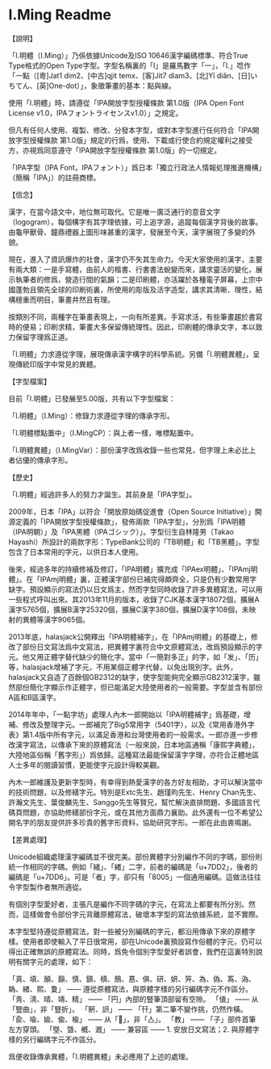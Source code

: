 # I.Ming Readme

【說明】

「I.明體（I.Ming）」乃係依據Unicode及ISO 10646漢字編碼標準、符合True Type格式的Open Type字型。字型名稱裏的「I」是羅馬數字「一」，「I.」唸作「一點（[粵]Jat1 dim2、[中古]qjit temx、[客]Jit7 diam3、[北]Yī diǎn、[日]いちてん、[英]One-dot）」，象徵筆畫的基本：點與線。

使用「I.明體」時，請遵從「IPA開放字型授權條款 第1.0版（IPA Open Font License v1.0，IPAフォントライセンスv1.0）」之規定。

但凡有任何人使用、複製、修改、分發本字型，或對本字型進行任何符合「IPA開放字型授權條款 第1.0版」規定的行爲，使用、下載或行使合約規定權利之接受方，亦視爲同意遵守「IPA開放字型授權條款 第1.0版」的一切規定。

「IPA字型（IPA Font，IPAフォント）」爲日本「獨立行政法人情報処理推進機構」（簡稱「IPA」）的註冊商標。

【信念】

漢字，在當今語文中，地位無可取代。它是唯一廣泛通行的意音文字（logogram），每個構字有其字理依據，可上追字源，追蹤每個漢字背後的故事。由龜甲獸骨、鐘鼎禮器上圖形味甚重的漢字，發展至今天，漢字展現了多變的外貌。

現在，進入了資訊爆炸的社會，漢字仍不失其生命力。今天大家使用的漢字，主要有兩大類：一是手寫體，由前人的楷書、行書書法蛻變而來，講求靈活的變化，展示執筆者的修爲，營造行間的氣韻；二是印刷體，亦活躍於各種電子屏幕，上宗中國蓬勃且領先全球的印刷術裏，所使用的彫版及活字造型，講求其清晰、理性，結構穩重而明目，筆畫井然且有理。

按類別不同，兩種字在筆畫表現上，一向有所差異。手寫求活，有些筆畫趨於書寫時的便易；印刷求精，筆畫大多保留傳統理性。因此，印刷體的傳承文字，本以致力保留字理爲正道。

「I.明體」力求遵從字理，展現傳承漢字構字的科學系統。另備「I.明體異體」，呈現傳統印版字中常見的異體。

【字型檔案】

目前「I.明體」已發展至5.00版，共有以下字型檔案：

「I.明體」（I.Ming）：修錄力求遵從字理的傳承字形。

「I.明體標點置中」（I.MingCP）：與上者一樣，唯標點置中。

「I.明體異體」（I.MingVar）：部份漢字改爲收錄一些也常見，但字理上未必比上者佔優的傳承字形。

【歷史】

「I.明體」經過許多人的努力才誕生。其前身是「IPA字型」。

2009年，日本「IPA」以符合「開放原始碼促進會（Open Source Initiative）」開源定義的「IPA開放字型授權條款」，發佈兩款「IPA字型」，分別爲「IPA明體（IPA明朝）」及「IPA黑體（IPAゴシック）」。字型衍生自林隆男（Takao Hayashi）所設計的兩款字形：TypeBank公司的「TB明體」和「TB黑體」。字型包含了日本常用的字元，以供日本人使用。

後來，經過多年的持續修補及修訂，「IPA明體」擴充成「IPAex明體」、「IPAmj明體」。在「IPAmj明體」裏，正體漢字部份已補完得頗齊全，只是仍有少數常用字缺字。預設顯示的寫法仍以日文爲主，然而字型同時收錄了許多異體寫法，可以用一些程式呼叫出來。其2013年11月的版本，收錄了CJK基本漢字18072個，擴展A漢字5765個，擴展B漢字25320個，擴展C漢字380個，擴展D漢字108個，未映射的異體等漢字9065個。

2013年底，halasjack公開釋出「IPA明體補字」，在「IPAmj明體」的基礎上，修改了部份日文寫法爲中文寫法，把異體字裏符合中文原體寫法，改爲預設顯示的字元。他又用正體字替代缺少的簡化字。當中「一簡對多正」的字，如「发」、「历」等，halasjack增補了字元，不用某個正體字代替，以免出現別字。此外，halasjack又自造了百餘個GB2312的缺字，使字型能夠完全顯示GB2312漢字，雖然部份簡化字顯示作正體字，但已能滿足大陸使用者的一般需要。字型並含有部份A區和B區漢字。

2014年年中，「一點字坊」處理人內木一郎開始以「IPA明體補字」爲基礎，增補、修改及整理字元。一郎補完了Big5常用字（5401字），以及《常用香港外字表》第1.4版中所有字元，以滿足香港和台灣使用者的一般需求。一郎亦進一步修改漢字寫法，以傳承下來的原體寫法（一般來說，日本地區通稱「康熙字典體」，大陸地區俗稱「舊字形」）爲依歸。這種寫法最能保留漢字字理，亦符合正體地區人士多年的閱讀習慣，更能使字元設計得較美觀。

內木一郎維護及更新字型時，有幸得到熱愛漢字的各方好友相助，才可以解決當中的技術問題，以及修繕字元。特別是Extc先生、趙瑾昀先生、Henry Chan先生、許瀚文先生、葉俊麟先生、Sanggo先生等賢兄，幫忙解決直排問題、多國語言代碼頁問題，亦協助修繕部份字元，或在其他方面鼎力襄助。此外還有一位不希望公開名字的朋友提供許多珍貴的舊字形資料，協助研究字形。一郎在此由衷鳴謝。

【差異處理】

Unicode組織處理漢字編碼並不很完美。部份異體字分別編作不同的字碼，部份則統一作相同的字碼。例如「緒」、「緖」二字，前者的編碼是「u+7DD2」，後者的編碼是「u+7DD6」。可是「者」字，卻只有「8005」一個通用編碼。這做法往往令字型製作者無所適從。

有個別字型愛好者，主張凡是編作不同字碼的字元，在寫法上都要有所分別。然而，這樣做會令部份字元背離原體寫法，破壞本字型的寫法依據系統，並不實際。

本字型堅持遵從原體寫法，對一些被分別編碼的字元，都沿用傳承下來的原體字樣。使用者即使輸入了平日很常用，卻在Unicode裏預設寫作俗體的字元，仍可以得出正確無誤的原體寫法。同時，爲免令個別字型愛好者誤會，我們在這裏特別說明有關字元的處理，如下：

「真、填、顛、巔、慎、鎮、槙、鷏、惪、俱、研、妍、笄、為、偽、蒍、溈、媯、緖、熙、夐」 —— 遵從原體寫法，與原體字樣的另行編碼字元不作區分。
「靑、淸、晴、靖、精」 —— 「円」內部的豎筆頂部留有空隙。
「値」 —— 从「豎曲」，非「豎折」。
「豣、詽」 —— 「幵」第二筆不變作挑，仍然作橫。
「兪、喩、婾、偸、楡」 —— 从「𠓛」，非「亼」。
「教」 —— 「子」部件首筆左方穿頭。
「墍、曁、槪、漑」 —— 
兼容區 —— 1. 安放日文寫法；2. 與原體字樣的另行編碼字元不作區分。

爲便收錄傳承異體，「I.明體異體」未必應用了上述的處理。
